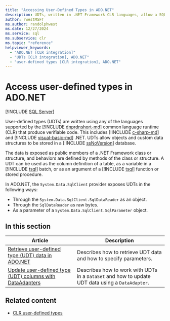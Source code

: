 ```yaml
---
title: "Accessing User-Defined Types in ADO.NET"
description: UDTs, written in .NET Framework CLR languages, allow a SQL Server database to store objects and custom data structures. In ADO.NET, a provider exposes UDTs.
author: rwestMSFT
ms.author: randolphwest
ms.date: 12/27/2024
ms.service: sql
ms.subservice: clr
ms.topic: "reference"
helpviewer_keywords:
  - "ADO.NET [CLR integration]"
  - "UDTs [CLR integration], ADO.NET"
  - "user-defined types [CLR integration], ADO.NET"
---
```

# Access user-defined types in ADO.NET

[!INCLUDE [SQL Server](../../includes/applies-to-version/sqlserver.md)]

User-defined types (UDTs) are written using any of the languages supported by the [!INCLUDE [dnprdnshort-md](../../includes/dnprdnshort-md.md)] common language runtime (CLR) that produce verifiable code. This includes [!INCLUDE [c-sharp-md](../../includes/c-sharp-md.md)] and [!INCLUDE [visual-basic-md](../../includes/visual-basic-md.md)] .NET. UDTs allow objects and custom data structures to be stored in a [!INCLUDE [ssNoVersion](../../includes/ssnoversion-md.md)] database.

The data is exposed as public members of a .NET Framework class or structure, and behaviors are defined by methods of the class or structure. A UDT can be used as the column definition of a table, as a variable in a [!INCLUDE [tsql](../../includes/tsql-md.md)] batch, or as an argument of a [!INCLUDE [tsql](../../includes/tsql-md.md)] function or stored procedure.

In ADO.NET, the `System.Data.SqlClient` provider exposes UDTs in the following ways:

- Through the `System.Data.SqlClient.SqlDataReader` as an object.
- Through the `SqlDataReader` as raw bytes.
- As a parameter of a `System.Data.SqlClient.SqlParameter` object.

## In this section

| Article | Description |
| --- | --- |
| [Retrieve user-defined type (UDT) data in ADO.NET](accessing-user-defined-types-retrieving-udt-data.md) | Describes how to retrieve UDT data and how to specify parameters. |
| [Update user-defined type (UDT) columns with DataAdapters](accessing-user-defined-types-updating-udt-columns-with-dataadapters.md) | Describes how to work with UDTs in a `DataSet` and how to update UDT data using a `DataAdapter`. |

## Related content

- [CLR user-defined types](clr-user-defined-types.md)

